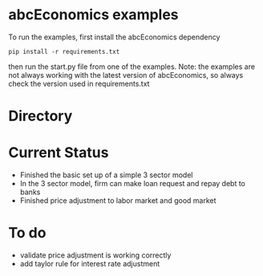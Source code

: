 # abcEconomics examples

To run the examples, first install the abcEconomics dependency
```
pip install -r requirements.txt
```
then run the start.py file from one of the examples.
Note: the examples are not always working with the latest
version of abcEconomics, so always check the version used
in requirements.txt

# Directory

# Current Status
- Finished the basic set up of a simple 3 sector model 
- In the 3 sector model, firm can make loan request and repay debt to banks 
- Finished price adjustment to labor market and good market 

# To do 
- validate price adjustment is working correctly 
- add taylor rule for interest rate adjustment 
